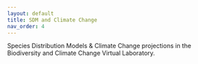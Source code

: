 ```yaml
---
layout: default
title: SDM and Climate Change
nav_order: 4
---
```


Species Distribution Models & Climate Change projections in the Biodiversity and Climate Change Virtual Laboratory.
